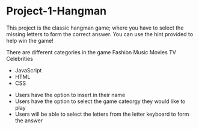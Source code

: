 # Project-1-Hangman

<!-- DESCRIPTION -->
This project is the classic hangman game; where you have to select the missing letters to form the correct answer. You can use the hint provided to help win the game! 


<!-- CATEGORIES -->
There are different categories in the game 
Fashion
Music
Movies 
TV 
Celebrities 

<!-- WHAT WAS USED -->
* JavaScript
* HTML
* CSS



<!-- USER FEATURES -->
* Users have the option to insert in their name 
* Users have the option to select the game cateorgy they would like to play 
* Users will be able to select the letters from the letter keyboard to form the answer


    
